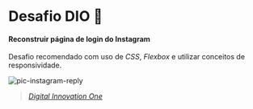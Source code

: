 ﻿# Desafio DIO :rocket:

#### Reconstruir página de login do Instagram

Desafio recomendado com uso de _CSS_, _Flexbox_ e utilizar conceitos de responsividade.

![pic-instagram-reply](https://user-images.githubusercontent.com/89210954/164553244-884a66aa-9533-4587-bcc0-b1ff4cbe92a4.png)

> [_Digital Innovation One_](www.dio.me)
